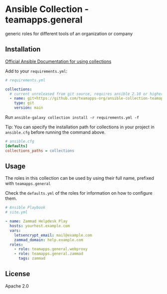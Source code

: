# Ansible Collection - teamapps.general

generic roles for different tools of an organization or company

## Installation

[Official Ansible Documentation for using collections](https://docs.ansible.com/ansible/latest/user_guide/collections_using.html)

Add to your `requirements.yml`:

~~~yaml
# requirements.yml

collections:
  # current unreleased from git source, requires ansible 2.10 or higher
  - name: git+https://github.com/teamapps-org/ansible-collection-teamapps-general.git
    type: git
    version: main
~~~

Run `ansible-galaxy collection install -r requirements.yml -f`

Tip: You can specify the installation path for collections in your project in `ansible.cfg` before running the command above.

~~~ini
# ansible.cfg
[defaults]
collections_paths = collections
~~~

## Usage

The roles in this collection can be used by using their full name, prefixed with `teamapps.general`

Check the `defaults.yml` of the roles for information on how to configure them.

~~~yaml
# Ansible Playbook
# site.yml

- name: Zammad Helpdesk Play
  hosts: yourhost.example.com
  vars:
    letsencrypt_email: mail@example.com
    zammad_domain: help.example.com
  roles:
    - role: teamapps.general.webproxy
    - role: teamapps.general.zammad
      tags: zammad

~~~

## License

Apache 2.0
